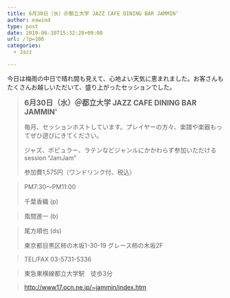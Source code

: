 ```yaml
---
title: 6月30日（水）＠都立大学 JAZZ CAFE DINING BAR JAMMIN’
author: eawind
type: post
date: 2010-06-30T15:32:28+09:00
url: /?p=106
categories:
  - Jazz

---
```

今日は梅雨の中日で晴れ間も見えて、心地よい天気に恵まれました。お客さんもたくさんお越しいただいて、盛り上がったセッションでした。

> **<big>6月30日（水）＠都立大学 JAZZ CAFE DINING BAR JAMMIN'</big>**
> 
> 毎月、セッションホストしています。プレイヤーの方々、楽譜や楽器もってぜひ遊びにきてください。
> 
> ジャズ、ポピュラー、ラテンなどジャンルにかかわらず参加いただけるsession &#8220;JamJam&#8221;
> 
> 参加費1,575円（ワンドリンク付、税込）
  
> PM7:30〜PM11:00
> 
> 千葉香織 (p)
  
> 風間進一 (b)
  
> 尾方順也 (ds)
> 
> 東京都目黒区柿の木坂1-30-19 グレース柿の木坂2F
  
> TEL/FAX 03-5731-5336
  
> 東急東横線都立大学駅　徒歩3分
  
> http://www17.ocn.ne.jp/~jammin/index.htm
